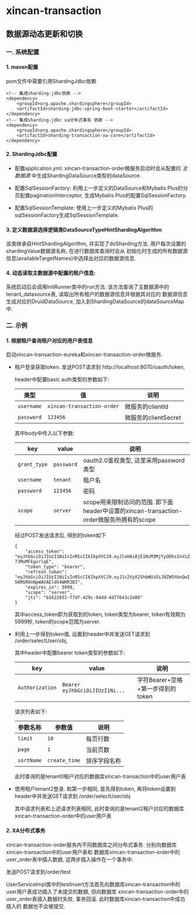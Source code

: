 # xincan-transaction

## 数据源动态更新和切换
### 一. 系统配置
#### 1. maven配置
pom文件中需要引用ShardingJdbc依赖

```text
<!-- 集成sharding-jdbc依赖 -->
<dependency>
    <groupId>org.apache.shardingsphere</groupId>
    <artifactId>sharding-jdbc-spring-boot-starter</artifactId>
</dependency>
<!-- 集成sharding-jdbc xa分布式事务 依赖 -->
<dependency>
    <groupId>org.apache.shardingsphere</groupId>
    <artifactId>sharding-transaction-xa-core</artifactId>
</dependency>
```

#### 2. ShardingJdbc配置
- 配置application.yml:
xincan-transaction-order微服务启动时会从配置的 *主数据源* 中生成ShardingDataSource类型的dataSource.

- 配置SqlSessionFactory:
利用上一步定义的DataSource和Mybatis Plus的分页配置paginationInterceptor, 生成Mybatis Plus的配置SqlSessionFactory.

- 配置SqlSessionTemplate:
使用上一步定义的Mybatis Plus的sqlSessionFactory生成SqlSessionTemplate.

#### 3. 定义数据源选择逻辑类DataSourceTypeHintShardingAlgorithm
该类继承自HintShardingAlgorithm, 并实现了doSharding方法. 用户每次设置的shardingValue数据源名称, 在进行数据库查询时会从
初始化时生成的所有数据源信息(availableTargetNames)中选择出对应的数据源信息.

#### 4. 动态读取主数据源中配置的租户信息:
系统启动后会调用InitRunner类中的run方法. 该方法查询了主数据源中的tenant_datasource表, 读取出所有租户的数据源信息并根据其对应的
数据源信息生成对应的DruidDataSource, 加入到ShardingDataSource的dataSourceMap中.

### 二. 示例
#### 1. 根据租户查询租户对应的用户表信息
启动xincan-transaction-eureka和xincan-transaction-order微服务. 

- 租户登录获取token. 发送POST请求到 http://localhost:8070/oauth/token, 
    
    header中配置basic auth类型的参数如下:
    
    |类型         |值           |说明          |
    |----------------|-----------|-----------|
    |`username`|`xincan-transaction-order`|微服务的clientId|
    |`password`|`123456`|微服务的clientSecret|
    
    其中body中传入以下参数:
    
    |key      |value       |说明      |
    |----------------|-----------|-----------|
    |`grant_type`|`password`|oauth2.0鉴权类型, 这里采用password类型|
    |`username`|`tenant`|租户名|
    |`password`|`123456`|密码|
    |`scope`|`server`|scope用来限制访问的范围. 即下面header中设置的xincan-transaction-order微服务所拥有的scope|
    
    经过POST发送请求后, 得到的token如下
    ```text
    {
        "access_token": "eyJhbGciOiJIUzI1NiIsInR5cCI6IkpXVCJ9.eyJleHAiOjE1NzM3MjYyODksInVzZXJfbmFtZSI6InRlbmFudDAiLCJhdXRob3JpdGllcyI6WyJST0xFX0FETUlOIiwiUk9MRV9URU5BTlQiLCJST0xFX0RFVkxPUCJdLCJqdGkiOiJiMTYyMjY1Mi1mN2RmLTQyOWMtOTRkZC00ZDc3NjQzYzJlMDAiLCJjbGllbnRfaWQiOiJ4aW5jYW4tdHJhbnNhY3Rpb24tb3JkZXIiLCJzY29wZSI6WyJzZXJ2ZXIiXX0.GssQ2l5htCniXF7yfQDf8PuAqLQOq-7JMoMFkgxrlqE",
        "token_type": "bearer",
        "refresh_token": "eyJhbGciOiJIUzI1NiIsInR5cCI6IkpXVCJ9.eyJ1c2VyX25hbWUiOiJ0ZW5hbnQwIiwic2NvcGUiOlsic2VydmVyIl0sImF0aSI6ImIxNjIyNjUyLWY3ZGYtNDI5Yy05NGRkLTRkNzc2NDNjMmUwMCIsImV4cCI6MTU3MzcyNjI4OSwiYXV0aG9yaXRpZXMiOlsiUk9MRV9BRE1JTiIsIlJPTEVfVEVOQU5UIiwiUk9MRV9ERVZMT1AiXSwianRpIjoiMGFhMzdmZTEtYjcwMS00MjM1LWI4MzMtMmZlOWM0Mzk1M2ZjIiwiY2xpZW50X2lkIjoieGluY2FuLXRyYW5zYWN0aW9uLW9yZGVyIn0.yplZRkHbfrbXKBKuF7-56MSROnNpWAVAEldX4WHR3BI",
        "expires_in": 5999,
        "scope": "server",
        "jti": "b1622652-f7df-429c-94dd-4d77643c2e00"
    }
    ```
    其中access_token即为获取到的token, token类型为bearer, token有效期为5999秒, token的scope范围为server. 

- 利用上一步得到token值, 设置到header中并发送GET请求到 /order/selectUser/obj,

    其中header中配置bearer token类型的参数如下:
    
    |key        |value                         |说明             |
    |----------------|------------------------|---------------------|
    |`Authorization`|`Bearer eyJhbGciOiJIUzI1Ni...`|字符Bearer+空格+第一步得到的token|
    
    请求列表如下:
    
    |参数名称         |参数值           |说明          |
    |----------------|-----------|-----------|
    |`limit`|`10`|每页行数|
    |`page`|`1`|当前页数|
    |`sortName`|`create_time`|排序字段名称|
    
    此时查询的是tenant0租户对应的数据库xincan-transaction中的user用户表

- 使用租户tenant2登录. 和第一步相同, 首先得到token, 再将token设置到header中并发送GET请求到 /order/selectUser/obj

    其中请求列表和上述请求列表相同, 此时查询的是tenant2租户对应的数据库xincan-transaction-order中的user用户表

#### 2. XA分布式事务
xincan-transaction-order服务内不同数据库之间分布式事务. 分别向数据库xincan-transaction中的user用户表和
数据库xincan-transaction-order中的user_order表中插入数据, 这两步插入操作在一个事务中.

发送POST请求到/order/test

UserServiceImpl类中的testInsert方法首先向数据库xincan-transaction中的user用户表成功插入了未提交的数据, 但向数据库
xincan-transaction-order中的user_order表插入数据时失败, 事务回滚. 此时数据库xincan-transaction中成功插入的
数据也不会被提交.
